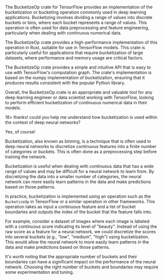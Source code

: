 The BucketizeOp crate for TensorFlow provides an
implementation of the bucketization or bucketing
operation commonly used in deep learning
applications. Bucketizing involves dividing
a range of values into discrete buckets or bins,
where each bucket represents a range of
values. This operation is often used for data
preprocessing and feature engineering,
particularly when dealing with continuous
numerical data.

The BucketizeOp crate provides a high-performance
implementation of this operation in Rust, suitable
for use in TensorFlow models. This crate is
particularly useful for applications that require
bucketization of large datasets, where performance
and memory usage are critical factors.

The BucketizeOp crate provides a simple and
intuitive API that is easy to use with
TensorFlow's computation graph. The crate's
implementation is based on the numpy
implementation of bucketization, ensuring that it
produces results consistent with the popular
Python library.

Overall, the BucketizeOp crate is an appropriate
and valuable tool for any deep learning engineer
or data scientist working with TensorFlow, looking
to perform efficient bucketization of continuous
numerical data in their models.

18> thanks! could you help me understand how
bucketization is used within the context of deep
neural networks?

Yes, of course!

Bucketization, also known as binning, is
a technique that is often used in deep neural
networks to discretize continuous features into
a finite number of categories or buckets. This is
often done as a preprocessing step before training
the network.

Bucketization is useful when dealing with
continuous data that has a wide range of values
and may be difficult for a neural network to learn
from. By discretizing the data into a smaller
number of categories, the neural network can more
easily learn patterns in the data and make
predictions based on those patterns.

In practice, bucketization is implemented using an
operation such as the `BucketizeOp` in TensorFlow
or a similar operation in other frameworks. This
operation takes as input a continuous feature and
a list of bucket boundaries and outputs the index
of the bucket that the feature falls into.

For example, consider a dataset of images where
each image is labeled with a continuous score
indicating its level of "beauty". Instead of using
the raw score as a feature for a neural network,
we could discretize the scores into several
buckets (e.g., "low", "medium", "high") using
bucketization. This would allow the neural network
to more easily learn patterns in the data and make
predictions based on those patterns.

It's worth noting that the appropriate number of
buckets and their boundaries can have
a significant impact on the performance of the
neural network. Choosing the right number of
buckets and boundaries may require some
experimentation and tuning.
